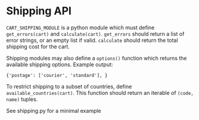 Shipping API
============

`CART_SHIPPING_MODULE` is a python module which must define `get_errors(cart)`
and `calculate(cart)`. `get_errors` should return a list of error strings, or
an empty list if valid. `calculate` should return the total shipping cost for
the cart.

Shipping modules may also define a `options()` function which returns the
available shipping options. Example output:

    {'postage': ['courier', 'standard'], }

To restrict shipping to a subset of countries, define 
`available_countries(cart)`. This function should return an iterable of 
`(code, name)` tuples.

See shipping.py for a minimal example
